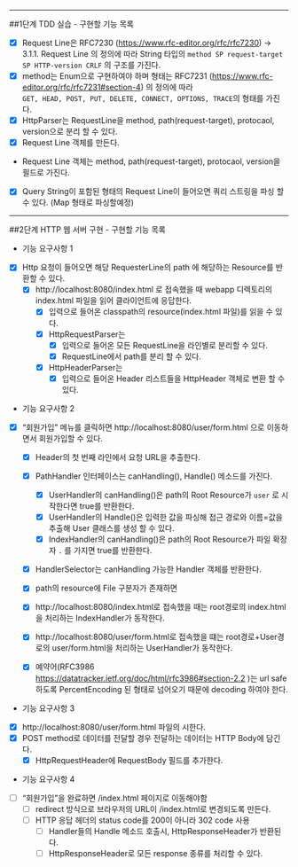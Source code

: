 ----
##1단계 TDD 실습 - 구현할 기능 목록

- [x] Request Line은 RFC7230 (https://www.rfc-editor.org/rfc/rfc7230) -> 3.1.1. Request Line 의 정의에 따라 String
  타입의 `method SP request-target SP HTTP-version CRLF` 의 구조를 가진다.
- [x] method는 Enum으로 구현하여야 하며 형태는 RFC7231 (https://www.rfc-editor.org/rfc/rfc7231#section-4) 의 정의에 따라  
  `GET, HEAD, POST, PUT, DELETE, CONNECT, OPTIONS, TRACE`의 형태를 가진다.
- [x] HttpParser는 RequestLine을 method, path(request-target), protocaol, version으로 분리 할 수 있다.
- [x] Request Line 객체를 만든다.
- Request Line 객체는 method, path(request-target), protocaol, version을 필드로 가진다.
- [x] Query String이 포함된 형태의 Request Line이 들어오면 쿼리 스트링을 파싱 할 수 있다. (Map 형태로 파싱할예정)

---
##2단계 HTTP 웹 서버 구현 - 구현할 기능 목록

- 기능 요구사항 1

- [x] Http 요청이 들어오면 해당 RequesterLine의 path 에 해당하는 Resource를 반환할 수 있다.
    - [x] http://localhost:8080/index.html 로 접속했을 때 webapp 디렉토리의 index.html 파일을 읽어 클라이언트에 응답한다.
        - [x] 입력으로 들어온 classpath의 resource(index.html 파일)를 읽을 수 있다.
        - [x] HttpRequestParser는
            - [x] 입력으로 들어온 모든 RequestLine을 라인별로 분리할 수 있다.
            - [x] RequestLine에서 path를 분리 할 수 있다.
        - [x] HttpHeaderParser는
            - [x] 입력으로 들어온 Header 리스트들을 HttpHeader 객체로 변환 할 수 있다.

- 기능 요구사항 2

- [x] “회원가입” 메뉴를 클릭하면 http://localhost:8080/user/form.html 으로 이동하면서 회원가입할 수 있다.
    - [x] Header의 첫 번째 라인에서 요청 URL을 추출한다.
    - [x] PathHandler 인터페이스는 canHandling(), Handle() 메소드를 가진다.
        - [x] UserHandler의 canHandling()은 path의 Root Resource가 `user` 로 시작한다면 true를 반환한다.
        - [x] UserHandler의 Handle()은 입력한 값을 파싱해 접근 경로와 이름=값을 추출해 User 클래스를 생성 할 수 있다.
        - [x] IndexHandler의 canHandling()은 path의 Root Resource가 파일 확장자 `.` 를 가지면 true를 반환한다.
    - [x] HandlerSelector는 canHandling 가능한 Handler 객체를 반환한다.
    - [x] path의 resource에 File 구분자가 존재하면
    - [x] http://localhost:8080/index.html로 접속했을 때는 root경로의 index.html을 처리하는 IndexHandler가 동작한다.
    - [x] http://localhost:8080/user/form.html로 접속했을 떄는 root경로+User경로의 user/form.html을 처리하는 UserHandler가 동작한다.
    - [x] 예약어(RFC3986 https://datatracker.ietf.org/doc/html/rfc3986#section-2.2 )는 url safe 하도록 PercentEncoding 된 형태로
      넘어오기 때문에 decoding 하여야 한다.


- 기능 요구사항 3
- [x] http://localhost:8080/user/form.html 파일의 시한다.
- [x] POST method로 데이터를 전달할 경우 전달하는 데이터는 HTTP Body에 담긴다.
    - [x] HttpRequestHeader에 RequestBody 필드를 추가한다.

- 기능 요구사항 4
- [ ] “회원가입”을 완료하면 /index.html 페이지로 이동해야함
    - [ ] redirect 방식으로 브라우저의 URL이 /index.html로 변경되도록 만든다.
    - [ ] HTTP 응답 헤더의 status code를 200이 아니라 302 code 사용
      - [ ] Handler들의 Handle 메소드 호출시, HttpResponseHeader가 반환된다.
      - [ ] HttpResponseHeader로 모든 response 종류를 처리할 수 있다.
